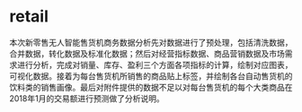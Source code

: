 # retail
本次新零售无人智能售货机商务数据分析先对数据进行了预处理，包括清洗数据，合并数据，转化数据及标准化数据；然后对经营指标数据、商品营销数据及市场需求进行分析，完成对销量、库存、盈利三个方面各项指标的计算，绘制对应图表，可视化数据。接着为每台售货机所销售的商品贴上标签，并绘制各台自动售货机的饮料类的销售画像。最后对附件提供的数据不足以对每台售货机的每个大类商品在2018年1月的交易额进行预测做了分析说明。
